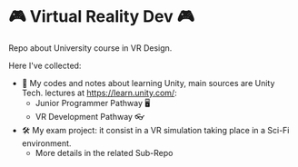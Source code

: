 # 🎮 Virtual Reality Dev 🎮
Repo about University course in VR Design.

Here I've collected: 
- 📒 My codes and notes about learning Unity, main sources are Unity Tech. lectures at https://learn.unity.com/:
  - Junior Programmer Pathway 🖥️
  - VR Development Pathway 👓
- 🛠️ My exam project: it consist in a VR simulation taking place in a Sci-Fi environment.
  - More details in the related Sub-Repo
